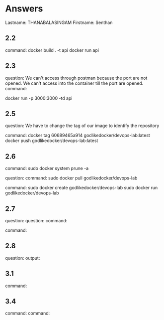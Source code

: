 # Answers

Lastname: THANABALASINGAM
Firstname: Senthan

## 2.2
command:
docker build . -t api
docker run api
## 2.3
question:
We can't access through postman because the port are not opened. We can't access into the container till the port are opened.
command:

docker run -p 3000:3000 -td api

## 2.5
question:
We have to change the tag of our image to identify the repository

command:
docker tag 60689465a914  godlikedocker/devops-lab:latest
docker push godlikedocker/devops-lab:latest
## 2.6
command:
sudo docker system prune -a

question:
command:
sudo docker pull godlikedocker/devops-lab

command:
sudo docker create godlikedocker/devops-lab
sudo docker run godlikedocker/devops-lab
## 2.7
question:
question:
command:

command:

## 2.8
question:
output:

## 3.1
command:

## 3.4
command:
command:

